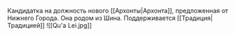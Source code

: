 
Кандидатка на должность нового [[Архонты|Архонта]], предложенная от Нижнего Города. 
Она родом из Шина. 
Поддерживается [[Традиция|Традицией]] 
![[Qu'a Lei.jpg]]
